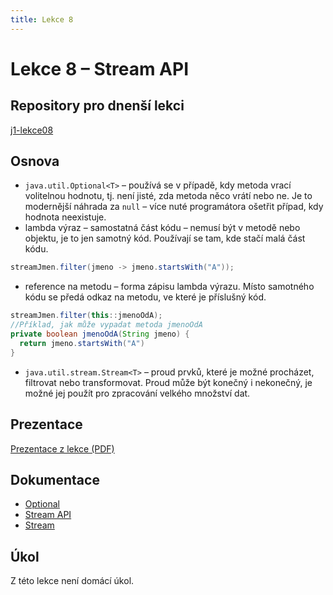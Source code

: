 ```yaml
---
title: Lekce 8
---
```

# Lekce 8 – Stream API

## Repository pro dnenší lekci
[j1-lekce08](https://github.com/FilipJirsak-Czechitas/j1-lekce08)

## Osnova
* `java.util.Optional<T>` – používá se v případě, kdy metoda vrací volitelnou hodnotu, tj. není jisté, zda metoda něco vrátí nebo ne. Je to modernější náhrada za `null` – více nuté programátora ošetřit případ, kdy hodnota neexistuje.
* lambda výraz – samostatná část kódu – nemusí být v metodě nebo objektu, je to jen samotný kód. Používají se tam, kde stačí malá část kódu.
```java
streamJmen.filter(jmeno -> jmeno.startsWith("A"));
```
* reference na metodu – forma zápisu lambda výrazu. Místo samotného kódu se předá odkaz na metodu, ve které je příslušný kód.
```java
streamJmen.filter(this::jmenoOdA);
//Příklad, jak může vypadat metoda jmenoOdA
private boolean jmenoOdA(String jmeno) {
  return jmeno.startsWith("A")
}    
```
* `java.util.stream.Stream<T>` – proud prvků, které je možné procházet, filtrovat nebo transformovat. Proud může být konečný i nekonečný, je možné jej použít pro zpracování velkého množství dat.

## Prezentace
[Prezentace z lekce (PDF)](prezentace/lekce-08.pdf)

## Dokumentace
* [Optional](https://docs.oracle.com/en/java/javase/11/docs/api/java.base/java/util/Optional.html)
* [Stream API](https://docs.oracle.com/en/java/javase/11/docs/api/java.base/java/util/stream/package-summary.html)
* [Stream](https://docs.oracle.com/en/java/javase/11/docs/api/java.base/java/util/stream/Stream.html)
  
## Úkol

Z této lekce není domácí úkol.
